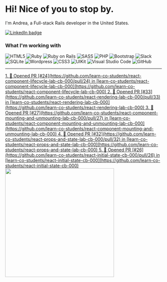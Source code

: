 # Hi! Nice of you to stop by.

I'm Andrea, a Full-stack Rails developer in the United States.

<a href="https://linkedin.com/in/andrea-jasper" target="blank"><img align="center" src="https://img.shields.io/badge/LinkedIn-0077B5?style=for-the-badge&logo=linkedin&logoColor=white" alt="LinkedIn badge" /></a>

### What I'm working with
<img alt="HTML5" src="https://img.shields.io/badge/-HTML5-E34F26?style=flat-square&logo=html5&logoColor=white" /> <img alt="Ruby" src="https://img.shields.io/badge/-RUBY-CC342D?style=flat-square&logo=ruby&logoColor=white" />  <img alt="Ruby on Rails" src="https://img.shields.io/badge/-RUBY_ON_RAILS-CC0000?style=flat-square&logo=ruby-on-rails&logoColor=white" /> <img alt="SASS" src="https://img.shields.io/badge/-SASS-CC6699?style=flat-square&logo=sass&logoColor=white" /> <img alt="PHP" src="https://img.shields.io/badge/-PHP-777BB4?style=flat-square&logo=php&logoColor=white" /> <img alt="Bootstrap" src="https://img.shields.io/badge/-BOOTSTRAP-7952B3?style=flat-square&logo=bootstrap&logoColor=white" /> <img alt="Slack" src="https://img.shields.io/badge/-SLACK-4A154B?style=flat-square&logo=slack&logoColor=white" /> <img alt="SQLite" src="https://img.shields.io/badge/-SQLITE-003B57?style=flat-square&logo=sqlite&logoColor=white" /> <img alt="Wordpress" src="https://img.shields.io/badge/-WORDPRESS-21759B?style=flat-square&logo=wordpress&logoColor=white" /> <img alt="CSS3" src="https://img.shields.io/badge/-CSS3-1572B6?style=flat-square&logo=css3&logoColor=white" /> <img alt="UIKit" src="https://img.shields.io/badge/-UIKIT-2396F3?style=flat-square&logo=uikit&logoColor=white" />
<img alt="Visual Studio Code" src="https://img.shields.io/badge/-VISUAL_STUDIO_CODE-2396F3?style=flat-square&logo=visual-studio-code&logoColor=white" /> <img alt="GitHub" src="https://img.shields.io/badge/-GITHUB-181717?style=flat-square&logo=github&logoColor=white" />

---

<p align=left>
  <a href="https://github.com/andreajasper/github-readme-stats" title="Go to Source">
    <!--START_SECTION:activity-->
1. 💪 Opened PR [#24](https://github.com/learn-co-students/react-component-lifecycle-lab-cb-000/pull/24) in [learn-co-students/react-component-lifecycle-lab-cb-000](https://github.com/learn-co-students/react-component-lifecycle-lab-cb-000)
2. 💪 Opened PR [#33](https://github.com/learn-co-students/react-rendering-lab-cb-000/pull/33) in [learn-co-students/react-rendering-lab-cb-000](https://github.com/learn-co-students/react-rendering-lab-cb-000)
3. 💪 Opened PR [#27](https://github.com/learn-co-students/react-component-mounting-and-unmounting-lab-cb-000/pull/27) in [learn-co-students/react-component-mounting-and-unmounting-lab-cb-000](https://github.com/learn-co-students/react-component-mounting-and-unmounting-lab-cb-000)
4. 💪 Opened PR [#32](https://github.com/learn-co-students/react-props-and-state-lab-cb-000/pull/32) in [learn-co-students/react-props-and-state-lab-cb-000](https://github.com/learn-co-students/react-props-and-state-lab-cb-000)
5. 💪 Opened PR [#26](https://github.com/learn-co-students/react-initial-state-cb-000/pull/26) in [learn-co-students/react-initial-state-cb-000](https://github.com/learn-co-students/react-initial-state-cb-000)
<!--END_SECTION:activity-->
    <img width="350" align="center" src="https://github-readme-stats.vercel.app/api?username=andreajasper&show_icons=true&theme=vision-friendly-dark">
  </a>
</p>
